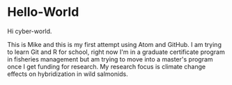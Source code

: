 # Hello-World

Hi cyber-world.

This is Mike and this is my first attempt using Atom and GitHub. I am trying to learn Git and R for school, right now I'm in a graduate certificate program in fisheries management but am trying to move into a master's program once I get funding for research. My research focus is climate change effects on hybridization in wild salmonids.
